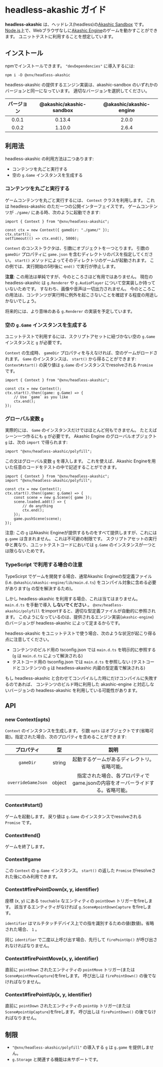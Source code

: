 # headless-akashic ガイド

**headless-akashic** は、ヘッドレス(headless)の[Akashic Sandbox][sandbox] です。
[Node.js][node]上で、Webブラウザなしに[Akashic Engine][ae]のゲームを動かすことができます。
ユニットテストに利用することを想定しています。

## インストール

npmでインストールできます。 `"devDependencies"` に導入するには:

```
npm i -D @xnv/headless-akashic
```

headless-akashic の提供するエンジン実装は、akashic-sandbox のいずれかのバージョンと同一になっています。
適切なバージョンを選択してください。

|バージョン|@akashic/akashic-sandbox|@akashic/akashic-engine|
|:--------:|:----------------------:|:---------------------:|
|0.0.1     |0.13.4                  |2.0.0                  |
|0.0.2     |1.10.0                  |2.6.4                  |

## 利用法

headless-akashic の利用方法は二つあります:

- コンテンツを丸ごと実行する
- 空の `g.Game` インスタンスを生成する

### コンテンツを丸ごと実行する

ゲームコンテンツを丸ごと実行するには、 `Context` クラスを利用します。
これは headless-akashic のただ一つの公開インターフェイスです。
ゲームコンテンツが `./game/` にある時、次のように起動できます:

```
import { Context } from "@xnv/headless-akashic";

const ctx = new Context({ gameDir: "./game/" });
ctx.start();
setTimeout(() => ctx.end(), 5000);
```

`Context` のコンストラクタは、引数にオブジェクトを一つとります。
引数の `gameDir` プロパティに `game.json` を含むディレクトリのパスを指定してください。
`start()` メソッドによってそのディレクトリのゲームが起動されます。
この例では、実行開始の5秒後に `end()` で実行が停止します。

**注意**: この用法は単純ですが、今のところさほど有用ではありません。
現在の headless-akashic は `g.Renderer` や `g.AudioPlayer` について空実装しか持っていないためです。
すなわち、画像や音声は一切出力されません。
今のところこの用法は、コンテンツが実行時に例外を起こさないことを確認する程度の用途しかないでしょう。

将来的には、より意味のある `g.Renderer` の実装を予定しています。

### 空の `g.Game` インスタンスを生成する

ユニットテストで利用するには、スクリプトアセットに紐づかない空の `g.Game` インスタンスと `g` が必要です。

`Context` の生成時、 `gameDir` プロパティを与えなければ、空のゲームがロードされます。
`Game` のインスタンスは、 `start()` から得ることができます:
`Context#start()` の戻り値は `g.Game` のインスタンスでresolveされる `Promise` です。

```
import { Context } from "@xnv/headless-akashic";

const ctx = new Context();
ctx.start().then((game: g.Game) => {
	// Use `game` as you like
	ctx.end();
});
```

### グローバル変数 `g`

実際的には、 `Game` のインスタンスだけではほとんど何もできません。
たとえばシーン一つ作るにも `g` が必要です。
Akashic Engine のグローバルオブジェクト `g` は、次の `import` で得られます:

```
import "@xnv/headless-akashic/polyfill";
```

この文はグローバル変数 `g` を導入します。
これを使えば、Akashic Engineを用いた任意のコードをテストの中で記述することができます。

```
import { Context } from "@xnv/headless-akashic";
import "@xnv/headless-akashic/polyfill";

const ctx = new Context();
ctx.start().then((game: g.Game) => {
	const scene = new g.Scene({ game });
	scene.loaded.add(() => {
		// do anything
		ctx.end();
	});
	game.pushScene(scene);
});
```

注意: この `g` はAkashic Engineが提供するものをすべて提供しますが、これには `g.game` は含まれません。
これは不可避の制限です。
スクリプトアセットの実行中と異なり、ユニットテストコードにおいては `g.Game` のインスタンスが一つとは限らないためです。

### TypeScript で利用する場合の注意

TypeScirpt でゲームを開発する場合、通常Akashic Engineの型定義ファイル
(i.e. `@akashic/akashic-engine/lib/main.d.ts`) をコンパイル対象に含める必要があります(`g` の型を解決するため)。

しかし headless-akashic を利用する場合、これは当てはまりません。
`main.d.ts` を手動で導入 **しないでください** 。
`@xnv/headless-akashic/polyfill` をimportすると、適切な型定義ファイルが自動的に参照されます。
このようになっているのは、提供されるエンジン実装(`akashic-engine`)のバージョンが headless-akashic によって定まるからです。

headless-akashic をユニットテストで使う場合、次のような状況が起こり得る点に注意してください。

* コンテンツのビルド用の tsconfig.json では `main.d.ts` を明示的に参照する (`g` は `main.d.ts` によって解決される)
* テストコード用の tsconfig.json では `main.d.ts` を参照しない (テストコードとコンテンツの `g` は headless-akashic 内蔵の型定義で解決される)

もし headless-akashic と合わせてコンパイルした時にだけコンパイルに失敗するのであれば、
コンテンツのビルド時に利用した akashic-engine と対応しないバージョンの headless-akashic を利用している可能性があります。

## API

### new Context(opts)

`Context` のインスタンスを生成します。
引数 `opts` はオブジェクトです(省略可能)。指定された場合、次のプロパティを含めることができます:

|プロパティ|型|説明|
|:------:|:--:|:---------:|
|`gameDir`|string|起動するゲームがあるディレクトリ。省略可能。|
|`overrideGameJson`|object|指定された場合、各プロパティでgame.jsonの内容をオーバーライドする。省略可能。|

### Context#start()

ゲームを起動します。
戻り値は `g.Game` のインスタンスでresolveされる `Promise` です。

### Context#end()

ゲームを終了します。

### Context#game

この `Context` の `g.Game` インスタンス。
`start()` の返した `Promise` がresolveされた後にのみ利用できます。

### Context#firePointDown(x, y, identifier)

座標 (x, y) にある `touchable` なエンティティの `pointDown` トリガーをfireします。
該当するエンティティがなければ `g.Scene#pointDownCapture` をfireします。

`identifier` はマルチタッチデバイス上での指を識別するための値(数値)。省略された場合、 `1` 。

同じ `identifier` で二度以上呼び出す場合、先行して `firePointUp()` が呼び出されなければなりません。

### Context#firePointMove(x, y, identifier)

直前に `pointDown` されたエンティティの `pointMove` トリガー(または `Scene#pointMoveCapture`)をfireします。
呼び出しは `firePointDown()` の後でなければなりません。

### Context#firePointUp(x, y, identifier)

直前に `pointDown` されたエンティティの `pointUp` トリガー(または `Scene#pointUpCapture`)をfireします。
呼び出しは `firePointDown()` の後でなければなりません。

## 制限

- `"@xnv/headless-akashic/polyfill"` の導入する `g` は `g.game` を提供しません。
- `g.Storage` と関連する機能は未サポートです。

[sandbox]: https://github.com/akashic-games/akashic-sandbox
[node]: https://nodejs.org/
[ae]: https://akashic-games.github.io/
[jasmine]: https://github.com/jasmine/jasmine-npm

